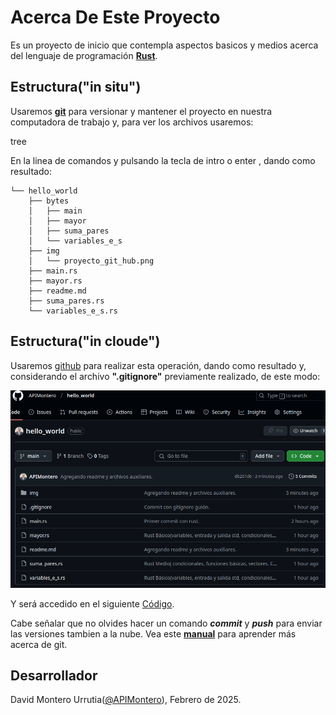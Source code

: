# Acerca De Este Proyecto

Es un proyecto de inicio que contempla aspectos basicos y medios acerca del lenguaje de programación [**Rust**](https://www.rust-lang.org/es/).

## Estructura("in situ")

Usaremos [**git**](https://git-scm.com/) para versionar y mantener el proyecto en nuestra computadora de trabajo y, para ver los archivos usaremos:
    
tree

En la linea de comandos y pulsando la tecla de intro o enter , dando como resultado:

    └── hello_world
        ├── bytes
        │   ├── main
        │   ├── mayor
        │   ├── suma_pares
        │   └── variables_e_s
        ├── img
        │   └── proyecto_git_hub.png
        ├── main.rs
        ├── mayor.rs
        ├── readme.md
        ├── suma_pares.rs
        └── variables_e_s.rs

## Estructura("in cloude")

Usaremos [github](https://github.com/) para realizar esta operación, dando como resultado y, considerando el archivo **".gitignore"** previamente realizado, de este modo:

![Proyecto Hello_world](/img/proyecto_git_hub.png "Grupo de scripts rust")
    
Y será accedido en el siguiente [Código](https://github.com/APIMontero/hello_world). 

Cabe señalar que no olvides hacer un comando ***commit***  y ***push*** para enviar las versiones tambien a la nube. Vea este [**manual**](https://git-scm.com/docs/git/es) para aprender más acerca de git.

## Desarrollador
David Montero Urrutia([@APIMontero](https://github.com/APIMontero)), Febrero de 2025.
